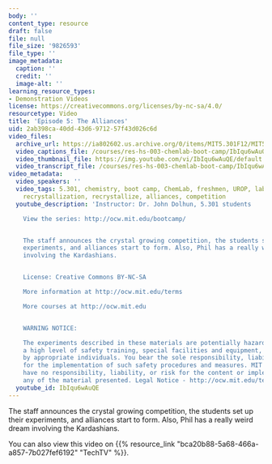 ```yaml
---
body: ''
content_type: resource
draft: false
file: null
file_size: '9826593'
file_type: ''
image_metadata:
  caption: ''
  credit: ''
  image-alt: ''
learning_resource_types:
- Demonstration Videos
license: https://creativecommons.org/licenses/by-nc-sa/4.0/
resourcetype: Video
title: 'Episode 5: The Alliances'
uid: 2ab398ca-40dd-43d6-9712-57f43d026c6d
video_files:
  archive_url: https://ia802602.us.archive.org/0/items/MIT5.301F12/MIT5_301F12_Ep05_The_Alliances_300k.mp4
  video_captions_file: /courses/res-hs-003-chemlab-boot-camp/IbIqu6wAuQE_captions.webvtt
  video_thumbnail_file: https://img.youtube.com/vi/IbIqu6wAuQE/default.jpg
  video_transcript_file: /courses/res-hs-003-chemlab-boot-camp/IbIqu6wAuQE_transcript.pdf
video_metadata:
  video_speakers: ''
  video_tags: 5.301, chemistry, boot camp, ChemLab, freshmen, UROP, lab, crystal,
    recrystallization, recrystallize, alliances, competition
  youtube_description: 'Instructor: Dr. John Dolhun, 5.301 students

    View the series: http://ocw.mit.edu/bootcamp/


    The staff announces the crystal growing competition, the students set up their
    experiments, and alliances start to form. Also, Phil has a really weird dream
    involving the Kardashians.


    License: Creative Commons BY-NC-SA

    More information at http://ocw.mit.edu/terms

    More courses at http://ocw.mit.edu


    WARNING NOTICE:

    The experiments described in these materials are potentially hazardous and require
    a high level of safety training, special facilities and equipment, and supervision
    by appropriate individuals. You bear the sole responsibility, liability, and risk
    for the implementation of such safety procedures and measures. MIT and Dow shall
    have no responsibility, liability, or risk for the content or implementation of
    any of the material presented. Legal Notice - http://ocw.mit.edu/terms/'
  youtube_id: IbIqu6wAuQE
---
```

The staff announces the crystal growing competition, the students set up their experiments, and alliances start to form. Also, Phil has a really weird dream involving the Kardashians.

You can also view this video on {{% resource_link "bca20b88-5a68-466a-a857-7b027fef6192" "TechTV" %}}.